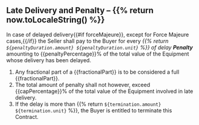 Late Delivery and Penalty – {{% return now.toLocaleString() %}}
----

In case of delayed delivery{{#if forceMajeure}}, except for Force Majeure cases,{{/if}} the Seller shall pay to the Buyer for every _{{% return `${penaltyDuration.amount} ${penaltyDuration.unit}` %}} of delay_ ***Penalty*** amounting to {{penaltyPercentage}}% of the total value of the Equipment whose delivery has been delayed.

1. Any fractional part of a {{fractionalPart}} is to be considered a full {{fractionalPart}}.
1. The total amount of penalty shall not however, exceed {{capPercentage}}% of the total value of the Equipment involved in late delivery.
1. If the delay is more than {{% return `${termination.amount} ${termination.unit}` %}}, the Buyer is entitled to terminate this Contract.
